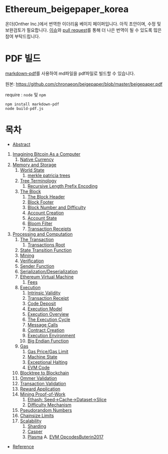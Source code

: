 # Ethereum_beigepaper_korea
온더(Onther Inc.)에서 번역한 이더리움 베이지 페이퍼입니다.
아직 초안이며, 수정 및 보완검토가 필요합니다. [이슈](https://github.com/Onther-Tech/ethereum-beigepaper-korea/issues)와 [pull request](https://github.com/Onther-Tech/ethereum-beigepaper-korea/pulls)를 통해 더 나은 번역이 될 수 있도록 많은 참여 부탁드립니다.


# PDF 빌드

[markdown-pdf](https://github.com/alanshaw/markdown-pdf)를 사용하여 md파일을 pdf파일로 빌드할 수 있습니다.  

원본: https://github.com/chronaeon/beigepaper/blob/master/beigepaper.pdf

require : `node` 및 `npm` 

```
npm install markdown-pdf
node build-pdf.js
```



# 목차
* [Abstract](https://github.com/Onther-Tech/ethereum-beigepaper-korea/blob/master/abstract.md)

1. [Imagining Bitcoin As a Computer](https://github.com/Onther-Tech/ethereum-beigepaper-korea/blob/master/1_Imagining_Bitcoin_as_a_Computer.md)
   1. [Native Currency](https://github.com/Onther-Tech/ethereum-beigepaper-korea/blob/master/1_Imagining_Bitcoin_as_a_Computer.md#native-currency)
2. [Memory and Storage](https://github.com/Onther-Tech/ethereum-beigepaper-korea/blob/master/2_Memory_and_Storage.md)
   1. [World State](https://github.com/Onther-Tech/ethereum-beigepaper-korea/blob/master/2_Memory_and_Storage.md#world-state)
      1. [merkle patricia trees](https://github.com/Onther-Tech/ethereum-beigepaper-korea/blob/master/2_Memory_and_Storage.md#merkle-patricia-trees)
   2. [Tree Terminology](https://github.com/Onther-Tech/ethereum-beigepaper-korea/blob/master/2_Memory_and_Storage.md#tree-terminology)
      1. [Recursive Length Prefix Encoding](https://github.com/Onther-Tech/ethereum-beigepaper-korea/blob/master/2_Memory_and_Storage.md#recursive-length-prefix-encoding)
   3. [The Block](https://github.com/Onther-Tech/ethereum-beigepaper-korea/blob/master/2_Memory_and_Storage.md#the-block)
      1. [The Block Header](https://github.com/Onther-Tech/ethereum-beigepaper-korea/blob/master/2_Memory_and_Storage.md#the-block_header)
      2. [Block Footer](https://github.com/Onther-Tech/ethereum-beigepaper-korea/blob/master/2_Memory_and_Storage.md#block-footer)
      3. [Block Number and Difficulty](https://github.com/Onther-Tech/ethereum-beigepaper-korea/blob/master/2_Memory_and_Storage.md#block-number-and-difficulty)
      4. [Account Creation](https://github.com/Onther-Tech/ethereum-beigepaper-korea/blob/master/2_Memory_and_Storage.md#account-creation)
      5. [Account State](https://github.com/Onther-Tech/ethereum-beigepaper-korea/blob/master/2_Memory_and_Storage.md#account-state)
      6. [Bloom Filter](https://github.com/Onther-Tech/ethereum-beigepaper-korea/blob/master/2_Memory_and_Storage.md#bloom-filter)
      7. [Transaction Receipts](https://github.com/Onther-Tech/ethereum-beigepaper-korea/blob/master/2_Memory_and_Storage.md#transaction-receipts)
3. [Processing and Computation](https://github.com/Onther-Tech/ethereum-beigepaper-korea/blob/master/3_Processing_and_Computation.md#processing-and-computation)
   1. [The Transaction](https://github.com/Onther-Tech/ethereum-beigepaper-korea/blob/master/3_Processing_and_Computation.md#the-transaction)
      1. [Transactions Root](https://github.com/Onther-Tech/ethereum-beigepaper-korea/blob/master/3_Processing_and_Computation.md#transactions-root)
   2. [State Transition Function](https://github.com/Onther-Tech/ethereum-beigepaper-korea/blob/master/3_Processing_and_Computation.md#state-transition-function)
   3. [Mining](https://github.com/Onther-Tech/ethereum-beigepaper-korea/blob/master/3_Processing_and_Computation.md#mining)
   4. [Verification](https://github.com/Onther-Tech/ethereum-beigepaper-korea/blob/master/3_Processing_and_Computation.md#verification)
   5. [Sender Function](https://github.com/Onther-Tech/ethereum-beigepaper-korea/blob/master/3_Processing_and_Computation.md#sender-function)
   6. [Serialization/Deserialization](https://github.com/Onther-Tech/ethereum-beigepaper-korea/blob/master/3_Processing_and_Computation.md#serialization/deserialization)
   7. [Ethereum Virtual Machine](https://github.com/Onther-Tech/ethereum-beigepaper-korea/blob/master/3_Processing_and_Computation.md#ethereum-virtual-machine)
      1. [Fees](https://github.com/Onther-Tech/ethereum-beigepaper-korea/blob/master/3_Processing_and_Computation.md#fees)
   8. [Execution](https://github.com/Onther-Tech/ethereum-beigepaper-korea/blob/master/3_Processing_and_Computation.md#execution)
      1. [Intrinsic Validity](https://github.com/Onther-Tech/ethereum-beigepaper-korea/blob/master/3_Processing_and_Computation.md#intrinsic-validity)
      2. [Transaction Receipt](https://github.com/Onther-Tech/ethereum-beigepaper-korea/blob/master/3_Processing_and_Computation.md#transaction-receipt)
      3. [Code Deposit](https://github.com/Onther-Tech/ethereum-beigepaper-korea/blob/master/3_Processing_and_Computation.md#code-deposit)
      4. [Execution Model](https://github.com/Onther-Tech/ethereum-beigepaper-korea/blob/master/3_Processing_and_Computation.md#execution-model)
      5. [Execution Overview](https://github.com/Onther-Tech/ethereum-beigepaper-korea/blob/master/3_Processing_and_Computation.md#execution-overview)
      6. [The Execution Cycle](https://github.com/Onther-Tech/ethereum-beigepaper-korea/blob/master/3_Processing_and_Computation.md#the-execution-cycle)
      7. [Message Calls](https://github.com/Onther-Tech/ethereum-beigepaper-korea/blob/master/3_Processing_and_Computation.md#message-calls)
      8. [Contract Creation](https://github.com/Onther-Tech/ethereum-beigepaper-korea/blob/master/3_Processing_and_Computation.md#contract-creation)
      9. [Execution Environment](https://github.com/Onther-Tech/ethereum-beigepaper-korea/blob/master/3_Processing_and_Computation.md#execution-environment)
      10. [Big Endian Function](https://github.com/Onther-Tech/ethereum-beigepaper-korea/blob/master/3_Processing_and_Computation.md#big-endian-function)
   9. [Gas](https://github.com/Onther-Tech/ethereum-beigepaper-korea/blob/master/3_Processing_and_Computation.md#gas)
      1. [Gas Price/Gas Limit](https://github.com/Onther-Tech/ethereum-beigepaper-korea/blob/master/3_Processing_and_Computation.md#gas-price/gas-limit)
      2. [Machine State](https://github.com/Onther-Tech/ethereum-beigepaper-korea/blob/master/3_Processing_and_Computation.md#machine-state)
      3. [Exceptional Halting](https://github.com/Onther-Tech/ethereum-beigepaper-korea/blob/master/3_Processing_and_Computation.md#exceptional-halting)
      4. [EVM Code](https://github.com/Onther-Tech/ethereum-beigepaper-korea/blob/master/3_Processing_and_Computation.md#evm-code)
   10. [Blocktree to Blockchain](https://github.com/Onther-Tech/ethereum-beigepaper-korea/blob/master/3_Processing_and_Computation.md#blocktree-to-blockchain)
   11. [Ommer Validation](https://github.com/Onther-Tech/ethereum-beigepaper-korea/blob/master/3_Processing_and_Computation.md#ommer-validation)
   12. [Transaction Validation](https://github.com/Onther-Tech/ethereum-beigepaper-korea/blob/master/3_Processing_and_Computation.md#transaction-validation)
   13. [Reward Application](https://github.com/Onther-Tech/ethereum-beigepaper-korea/blob/master/3_Processing_and_Computation.md#reward-application)
   14. [Mining Proof-of-Work](https://github.com/Onther-Tech/ethereum-beigepaper-korea/blob/master/3_Processing_and_Computation.md#mining-proof-of-work)
       1. [Ethash: Seed->Cache->Dataset->Slice](https://github.com/Onther-Tech/ethereum-beigepaper-korea/blob/master/3_Processing_and_Computation.md#ethash)
       2. [Difficulty Mechanism](https://github.com/Onther-Tech/ethereum-beigepaper-korea/blob/master/3_Processing_and_Computation.md#difficulty-mechanism)
   15. [Pseudorandom Numbers](https://github.com/Onther-Tech/ethereum-beigepaper-korea/blob/master/3_Processing_and_Computation.md#pseudorandom_numbers)
   16. [Chainsize Limits](https://github.com/Onther-Tech/ethereum-beigepaper-korea/blob/master/3_Processing_and_Computation.md#chainsize-limits)
   17. [Scalability](https://github.com/Onther-Tech/ethereum-beigepaper-korea/blob/master/3_Processing_and_Computation.md#scalability)
       1. [Sharding](https://github.com/Onther-Tech/ethereum-beigepaper-korea/blob/master/3_Processing_and_Computation.md#sharding)
       2. [Casper](https://github.com/Onther-Tech/ethereum-beigepaper-korea/blob/master/3_Processing_and_Computation.md#casoer)
       3. [Plasma](https://github.com/Onther-Tech/ethereum-beigepaper-korea/blob/master/3_Processing_and_Computation.md#plasma)
A. [EVM OpcodesButerin2017](https://github.com/Onther-Tech/ethereum-beigepaper-korea/blob/master/EVM-OpcodesButerin2017.md)

* [Reference](https://github.com/Onther-Tech/ethereum-beigepaper-korea/blob/master/Reference.md)
